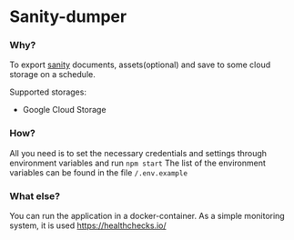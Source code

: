 # Sanity-dumper

### Why?
To export [sanity](https://www.sanity.io/) documents, assets(optional) and save to some cloud storage on a schedule.

Supported storages:
 - Google Cloud Storage

### How?
All you need is to set the necessary credentials and settings through environment variables and run `npm start`
The list of the environment variables can be found in the file `/.env.example`

### What else?
You can run the application in a docker-container.
As a simple monitoring system, it is used https://healthchecks.io/

